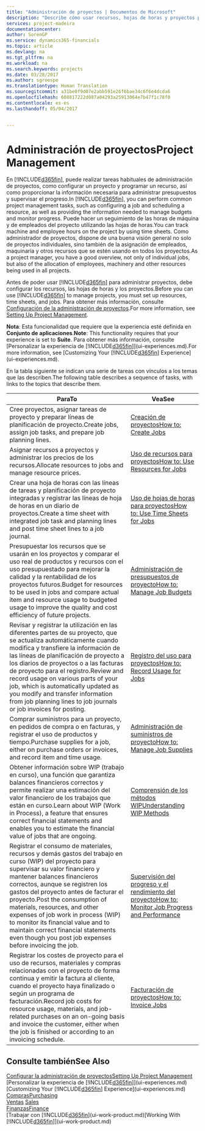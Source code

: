 ```yaml
---
title: "Administración de proyectos | Documentos de Microsoft"
description: "Describe cómo usar recursos, hojas de horas y proyectos para administrar proyectos."
services: project-madeira
documentationcenter: 
author: SorenGP
ms.service: dynamics365-financials
ms.topic: article
ms.devlang: na
ms.tgt_pltfrm: na
ms.workload: na
ms.search.keywords: projects
ms.date: 03/28/2017
ms.author: sgroespe
ms.translationtype: Human Translation
ms.sourcegitcommit: a31be0f9d07e2abb591e26f6bae34c6f6e4dcda6
ms.openlocfilehash: 608817222d087a04293a25913064e7b47f1c78f0
ms.contentlocale: es-es
ms.lasthandoff: 05/04/2017


---
```

# <a name="project-management"></a><span data-ttu-id="65d9a-103">Administración de proyectos</span><span class="sxs-lookup"><span data-stu-id="65d9a-103">Project Management</span></span>
<span data-ttu-id="65d9a-104">En [!INCLUDE[d365fin](includes/d365fin_md.md)], puede realizar tareas habituales de administración de proyectos, como configurar un proyecto y programar un recurso, así como proporcionar la información necesaria para administrar presupuestos y supervisar el progreso.</span><span class="sxs-lookup"><span data-stu-id="65d9a-104">In [!INCLUDE[d365fin](includes/d365fin_md.md)], you can perform common project management tasks, such as configuring a job and scheduling a resource, as well as providing the information needed to manage budgets and monitor progress.</span></span> <span data-ttu-id="65d9a-105">Puede hacer un seguimiento de las horas de máquina y de empleados del proyecto utilizando las hojas de horas.</span><span class="sxs-lookup"><span data-stu-id="65d9a-105">You can track machine and employee hours on the project by using time sheets.</span></span> <span data-ttu-id="65d9a-106">Como administrador de proyectos, dispone de una buena visión general no solo de proyectos individuales, sino también de la asignación de empleados, maquinaria y otros recursos que se estén usando en todos los proyectos.</span><span class="sxs-lookup"><span data-stu-id="65d9a-106">As a project manager, you have a good overview, not only of individual jobs, but also of the allocation of employees, machinery and other resources being used in all projects.</span></span>

<span data-ttu-id="65d9a-107">Antes de poder usar [!INCLUDE[d365fin](includes/d365fin_md.md)] para administrar proyectos, debe configurar los recursos, las hojas de horas y los proyectos.</span><span class="sxs-lookup"><span data-stu-id="65d9a-107">Before you can use [!INCLUDE[d365fin](includes/d365fin_md.md)] to manage projects, you must set up resources, time sheets, and jobs.</span></span> <span data-ttu-id="65d9a-108">Para obtener más información, consulte [Configuración de la administración de proyectos](projects-setup-projects.md).</span><span class="sxs-lookup"><span data-stu-id="65d9a-108">For more information, see [Setting Up Project Management](projects-setup-projects.md).</span></span>  

<span data-ttu-id="65d9a-109">**Nota**: Esta funcionalidad que requiere que la experiencia esté definida en **Conjunto de aplicaciones**.</span><span class="sxs-lookup"><span data-stu-id="65d9a-109">**Note**: This functionality requires that your experience is set to **Suite**.</span></span> <span data-ttu-id="65d9a-110">Para obtener más información, consulte [Personalizar la experiencia de [!INCLUDE[d365fin](includes/d365fin_md.md)]](ui-experiences.md).</span><span class="sxs-lookup"><span data-stu-id="65d9a-110">For more information, see [Customizing Your [!INCLUDE[d365fin](includes/d365fin_md.md)] Experience](ui-experiences.md).</span></span>

<span data-ttu-id="65d9a-111">En la tabla siguiente se indican una serie de tareas con vínculos a los temas que las describen.</span><span class="sxs-lookup"><span data-stu-id="65d9a-111">The following table describes a sequence of tasks, with links to the topics that describe them.</span></span>

| <span data-ttu-id="65d9a-112">Para</span><span class="sxs-lookup"><span data-stu-id="65d9a-112">To</span></span> | <span data-ttu-id="65d9a-113">Vea</span><span class="sxs-lookup"><span data-stu-id="65d9a-113">See</span></span> |
| --- | --- |
| <span data-ttu-id="65d9a-114">Cree proyectos, asignar tareas de proyecto y preparar líneas de planificación de proyecto.</span><span class="sxs-lookup"><span data-stu-id="65d9a-114">Create jobs, assign job tasks, and prepare job planning lines.</span></span> |[<span data-ttu-id="65d9a-115">Creación de proyectos</span><span class="sxs-lookup"><span data-stu-id="65d9a-115">How to: Create Jobs</span></span>](projects-how-create-jobs.md) |
| <span data-ttu-id="65d9a-116">Asignar recursos a proyectos y administrar los precios de los recursos.</span><span class="sxs-lookup"><span data-stu-id="65d9a-116">Allocate resources to jobs and manage resource prices.</span></span> |[<span data-ttu-id="65d9a-117">Uso de recursos para proyectos</span><span class="sxs-lookup"><span data-stu-id="65d9a-117">How to: Use Resources for Jobs</span></span>](projects-how-use-resources.md) |
| <span data-ttu-id="65d9a-118">Crear una hoja de horas con las líneas de tareas y planificación de proyecto integradas y registrar las líneas de hoja de horas en un diario de proyectos.</span><span class="sxs-lookup"><span data-stu-id="65d9a-118">Create a time sheet with integrated job task and planning lines and post time sheet lines to a job journal.</span></span> |[<span data-ttu-id="65d9a-119">Uso de hojas de horas para proyectos</span><span class="sxs-lookup"><span data-stu-id="65d9a-119">How to: Use Time Sheets for Jobs</span></span>](projects-how-use-time-sheets.md) |
| <span data-ttu-id="65d9a-120">Presupuestar los recursos que se usarán en los proyectos y comparar el uso real de productos y recursos con el uso presupuestado para mejorar la calidad y la rentabilidad de los proyectos futuros.</span><span class="sxs-lookup"><span data-stu-id="65d9a-120">Budget for resources to be used in jobs and compare actual item and resource usage to budgeted usage to improve the quality and cost efficiency of future projects.</span></span> |[<span data-ttu-id="65d9a-121">Administración de presupuestos de proyecto</span><span class="sxs-lookup"><span data-stu-id="65d9a-121">How to: Manage Job Budgets</span></span>](projects-how-manage-budgets.md) |
| <span data-ttu-id="65d9a-122">Revisar y registrar la utilización en las diferentes partes de su proyecto, que se actualiza automáticamente cuando modifica y transfiere la información de las líneas de planificación de proyecto a los diarios de proyectos o a las facturas de proyecto para el registro.</span><span class="sxs-lookup"><span data-stu-id="65d9a-122">Review and record usage on various parts of your job, which is automatically updated as you modify and transfer information from job planning lines to job journals or job invoices for posting.</span></span> |[<span data-ttu-id="65d9a-123">Registro del uso para proyectos</span><span class="sxs-lookup"><span data-stu-id="65d9a-123">How to: Record Usage for Jobs</span></span>](projects-how-record-job-usage.md) |
| <span data-ttu-id="65d9a-124">Comprar suministros para un proyecto, en pedidos de compra o en facturas, y registrar el uso de productos y tiempo.</span><span class="sxs-lookup"><span data-stu-id="65d9a-124">Purchase supplies for a job, either on purchase orders or invoices, and record item and time usage.</span></span> |[<span data-ttu-id="65d9a-125">Administración de suministros de proyecto</span><span class="sxs-lookup"><span data-stu-id="65d9a-125">How to: Manage Job Supplies</span></span>](projects-how-manage-project-supplies.md) |
| <span data-ttu-id="65d9a-126">Obtener información sobre WIP (trabajo en curso), una función que garantiza balances financieros correctos y permite realizar una estimación del valor financiero de los trabajos que están en curso.</span><span class="sxs-lookup"><span data-stu-id="65d9a-126">Learn about WIP (Work in Process), a feature that ensures correct financial statements and enables you to estimate the financial value of jobs that are ongoing.</span></span> |[<span data-ttu-id="65d9a-127">Comprensión de los métodos WIP</span><span class="sxs-lookup"><span data-stu-id="65d9a-127">Understanding WIP Methods</span></span>](projects-understanding-wip.md) |
| <span data-ttu-id="65d9a-128">Registrar el consumo de materiales, recursos y demás gastos del trabajo en curso (WIP) del proyecto para supervisar su valor financiero y mantener balances financieros correctos, aunque se registren los gastos del proyecto antes de facturar el proyecto.</span><span class="sxs-lookup"><span data-stu-id="65d9a-128">Post the consumption of materials, resources, and other expenses of job work in process (WIP) to monitor its financial value and to maintain correct financial statements even though you post job expenses before invoicing the job.</span></span> |[<span data-ttu-id="65d9a-129">Supervisión del progreso y el rendimiento del proyecto</span><span class="sxs-lookup"><span data-stu-id="65d9a-129">How to: Monitor Job Progress and Performance</span></span>](projects-how-monitor-progress-performance.md) |
| <span data-ttu-id="65d9a-130">Registrar los costes de proyecto para el uso de recursos, materiales y compras relacionadas con el proyecto de forma continua y emitir la factura al cliente, cuando el proyecto haya finalizado o según un programa de facturación.</span><span class="sxs-lookup"><span data-stu-id="65d9a-130">Record job costs for resource usage, materials, and job-related purchases on an on-going basis and invoice the customer, either when the job is finished or according to an invoicing schedule.</span></span> |[<span data-ttu-id="65d9a-131">Facturación de proyectos</span><span class="sxs-lookup"><span data-stu-id="65d9a-131">How to: Invoice Jobs</span></span>](projects-how-invoice-jobs.md) |

## <a name="see-also"></a><span data-ttu-id="65d9a-132">Consulte también</span><span class="sxs-lookup"><span data-stu-id="65d9a-132">See Also</span></span>
[<span data-ttu-id="65d9a-133">Configurar la administración de proyectos</span><span class="sxs-lookup"><span data-stu-id="65d9a-133">Setting Up Project Management</span></span>](projects-setup-projects.md)  
<span data-ttu-id="65d9a-134">[Personalizar la experiencia de [!INCLUDE[d365fin](includes/d365fin_md.md)]](ui-experiences.md)</span><span class="sxs-lookup"><span data-stu-id="65d9a-134">[Customizing Your [!INCLUDE[d365fin](includes/d365fin_md.md)] Experience](ui-experiences.md)</span></span>      
[<span data-ttu-id="65d9a-135">Compras</span><span class="sxs-lookup"><span data-stu-id="65d9a-135">Purchasing</span></span>](purchasing-manage-purchasing.md)         
<span data-ttu-id="65d9a-136">[Ventas](sales-manage-sales.md)  </span><span class="sxs-lookup"><span data-stu-id="65d9a-136">[Sales](sales-manage-sales.md)  </span></span>  
[<span data-ttu-id="65d9a-137">Finanzas</span><span class="sxs-lookup"><span data-stu-id="65d9a-137">Finance</span></span>](finance.md)  
<span data-ttu-id="65d9a-138">[Trabajar con [!INCLUDE[d365fin](includes/d365fin_md.md)](ui-work-product.md)</span><span class="sxs-lookup"><span data-stu-id="65d9a-138">[Working With [!INCLUDE[d365fin](includes/d365fin_md.md)]](ui-work-product.md)</span></span>  

